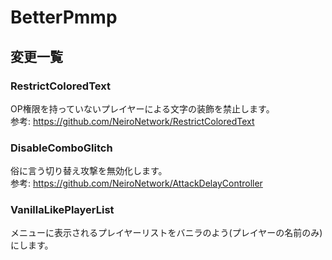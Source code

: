 # BetterPmmp

## 変更一覧

### RestrictColoredText
OP権限を持っていないプレイヤーによる文字の装飾を禁止します。  
参考: https://github.com/NeiroNetwork/RestrictColoredText

### DisableComboGlitch
俗に言う切り替え攻撃を無効化します。  
参考: https://github.com/NeiroNetwork/AttackDelayController

### VanillaLikePlayerList
メニューに表示されるプレイヤーリストをバニラのよう(プレイヤーの名前のみ)にします。
